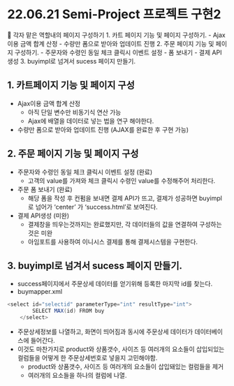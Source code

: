 # 22.06.21 Semi-Project 프로젝트 구현2

<aside>
🔑 각자 맡은 역할내의 페이지 구성하기
1. 카트 페이지 기능 및 페이지 구성하기.
- Ajax이용 금액 합계 산정
- 수량만 폼으로 받아와 업데이트 진행
2. 주문 페이지 기능 및 페이지 구성하기.
- 주문자와 수령인 동일 체크 클릭시 이벤트 설정
- 폼 보내기
- 결제 API 생성
3. buyimpl로 넘겨서 sucess 페이지 만들기.

</aside>

## 1. 카트페이지 기능 및 페이지 구성

- Ajax이용 금액 합계 산정
    - 아직 단일 변수만 비동기식 연산 가능
    - Ajax에 배열을 데이터로 넣는 법을 연구 해야한다.
- 수량만 폼으로 받아와 업데이트 진행 (AJAX를 완료한 후 구현 가능)

## 2. 주문 페이지 기능 및 페이지 구성

- 주문자와 수령인 동일 체크 클릭시 이벤트 설정 (완료)
    - 고객의 value를 가져와 체크 클릭시 수령인 value를 수정해주어 처리한다.
- 주문 폼 보내기 (완료)
    - 해당 폼을 작성 후 컨펌을 보내면 결제 API가 뜨고, 결제가 성공하면 buyimpl로 넘어가 ‘center’ 가 ‘success.html’로 보여진다.
- 결제 API생성 (미완)
    - 결제창을 띄우는것까지는 완료했지만, 각 데이터들의 값을 연결하여 구성하는 것은 미완
    - 아임포트를 사용하여 이니시스 결제를 통해 결제시스템을 구현한다.

## 3. buyimpl로 넘겨서 sucess 페이지 만들기.

- success페이지에서 주문상세 데이터를 얻기위해 등록한 마지막 id를 찾는다.
- buymapper.xml

```java
<select id="selectid" parameterType="int" resultType="int">
		SELECT MAX(id) FROM buy
	</select>
```

- 주문상세정보를 나열하고, 화면이 띄어짐과 동시에 주문상세 데이터가 데이터베이스에 들어간다.
- 이것도 마찬가지로 product와 상품갯수, 사이즈 등 여러개의 요소들이 삽입되있는 컬럼들을 어떻게 한 주문상세번호로 넣을지 고민해야함.
    - product와 상품갯수, 사이즈 등 여러개의 요소들이 삽입돼있는 컬럼들을 제거
    - 여러개의 요소들을 하나의 컬럼에 나열.